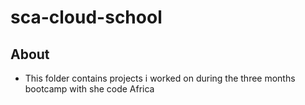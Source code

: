 # sca-cloud-school
## About 
* This folder contains projects i worked on during the three months bootcamp with she code Africa





